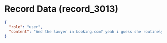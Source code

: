 # Record Data (record_3013)

```json
{
  "role": "user",
  "content": "And the lawyer in booking.com? yeah i guess she routinely wallks peple to the slaughter it sounds like"
}
```
